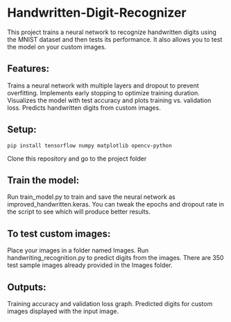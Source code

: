 # Handwritten-Digit-Recognizer

This project trains a neural network to recognize handwritten digits using the MNIST dataset and then tests its performance. 
It also allows you to test the model on your custom images.

## Features:

Trains a neural network with multiple layers and dropout to prevent overfitting.
Implements early stopping to optimize training duration.
Visualizes the model with test accuracy and plots training vs. validation loss.
Predicts handwritten digits from custom images.

## Setup:

```
pip install tensorflow numpy matplotlib opencv-python
```
Clone this repository and go to the project folder

## Train the model:

Run train_model.py to train and save the neural network as improved_handwritten.keras.
You can tweak the epochs and dropout rate in the script to see which will produce better results. 

## To test custom images:

Place your images in a folder named Images.
Run handwriting_recognition.py to predict digits from the images.
There are 350 test sample images already provided in the Images folder.

## Outputs:

Training accuracy and validation loss graph.
Predicted digits for custom images displayed with the input image.
